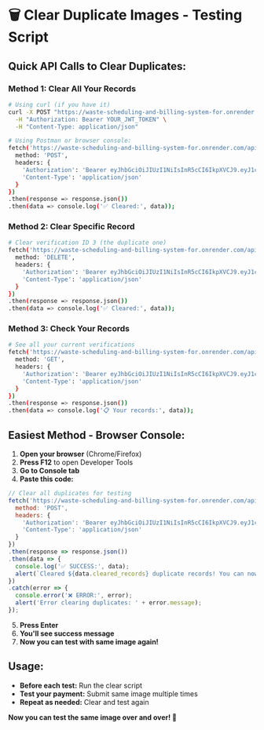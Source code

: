 # 🗑️ Clear Duplicate Images - Testing Script

## **Quick API Calls to Clear Duplicates:**

### **Method 1: Clear All Your Records**
```bash
# Using curl (if you have it)
curl -X POST "https://waste-scheduling-and-billing-system-for.onrender.com/api/testing/clear-duplicates" \
  -H "Authorization: Bearer YOUR_JWT_TOKEN" \
  -H "Content-Type: application/json"

# Using Postman or browser console:
fetch('https://waste-scheduling-and-billing-system-for.onrender.com/api/testing/clear-duplicates', {
  method: 'POST',
  headers: {
    'Authorization': 'Bearer eyJhbGciOiJIUzI1NiIsInR5cCI6IkpXVCJ9.eyJ1c2VySWQiOjE0MywidXNlcm5hbWUiOiJicmVudDEyMyIsImlhdCI6MTc2MTIyODQ3MywiZXhwIjoxNzYxMzE0ODczfQ.uft9yHHg3hc-DlfOGr9rFJKjfDP4hjNNHgHRQRrUWa8',
    'Content-Type': 'application/json'
  }
})
.then(response => response.json())
.then(data => console.log('✅ Cleared:', data));
```

### **Method 2: Clear Specific Record**
```bash
# Clear verification ID 3 (the duplicate one)
fetch('https://waste-scheduling-and-billing-system-for.onrender.com/api/testing/clear-verification/3', {
  method: 'DELETE',
  headers: {
    'Authorization': 'Bearer eyJhbGciOiJIUzI1NiIsInR5cCI6IkpXVCJ9.eyJ1c2VySWQiOjE0MywidXNlcm5hbWUiOiJicmVudDEyMyIsImlhdCI6MTc2MTIyODQ3MywiZXhwIjoxNzYxMzE0ODczfQ.uft9yHHg3hc-DlfOGr9rFJKjfDP4hjNNHgHRQRrUWa8',
    'Content-Type': 'application/json'
  }
})
.then(response => response.json())
.then(data => console.log('✅ Cleared:', data));
```

### **Method 3: Check Your Records**
```bash
# See all your current verifications
fetch('https://waste-scheduling-and-billing-system-for.onrender.com/api/testing/my-verifications', {
  method: 'GET',
  headers: {
    'Authorization': 'Bearer eyJhbGciOiJIUzI1NiIsInR5cCI6IkpXVCJ9.eyJ1c2VySWQiOjE0MywidXNlcm5hbWUiOiJicmVudDEyMyIsImlhdCI6MTc2MTIyODQ3MywiZXhwIjoxNzYxMzE0ODczfQ.uft9yHHg3hc-DlfOGr9rFJKjfDP4hjNNHgHRQRrUWa8',
    'Content-Type': 'application/json'
  }
})
.then(response => response.json())
.then(data => console.log('📋 Your records:', data));
```

## **Easiest Method - Browser Console:**

1. **Open your browser** (Chrome/Firefox)
2. **Press F12** to open Developer Tools
3. **Go to Console tab**
4. **Paste this code:**

```javascript
// Clear all duplicates for testing
fetch('https://waste-scheduling-and-billing-system-for.onrender.com/api/testing/clear-duplicates', {
  method: 'POST',
  headers: {
    'Authorization': 'Bearer eyJhbGciOiJIUzI1NiIsInR5cCI6IkpXVCJ9.eyJ1c2VySWQiOjE0MywidXNlcm5hbWUiOiJicmVudDEyMyIsImlhdCI6MTc2MTIyODQ3MywiZXhwIjoxNzYxMzE0ODczfQ.uft9yHHg3hc-DlfOGr9rFJKjfDP4hjNNHgHRQRrUWa8',
    'Content-Type': 'application/json'
  }
})
.then(response => response.json())
.then(data => {
  console.log('✅ SUCCESS:', data);
  alert(`Cleared ${data.cleared_records} duplicate records! You can now test again.`);
})
.catch(error => {
  console.error('❌ ERROR:', error);
  alert('Error clearing duplicates: ' + error.message);
});
```

5. **Press Enter**
6. **You'll see success message**
7. **Now you can test with same image again!**

## **Usage:**
- **Before each test:** Run the clear script
- **Test your payment:** Submit same image multiple times
- **Repeat as needed:** Clear and test again

**Now you can test the same image over and over! 🎉**
